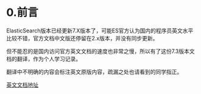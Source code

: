 # 0.前言

ElasticSearch版本已经更新7.X版本了，可能ES官方认为国内的程序员英文水平比较不错，官方文档中文版还停留在2.x版本，并没有同步更新。

但不能忍的是国内访问官方英文文档的速度也非常之慢，所以有了这份7.3版本文档的翻译，作为个人学习记录。

翻译中不明确的内容会标注英文原版内容，疏漏之处也请看到的同学指正。

[英文文档地址](https://www.elastic.co/guide/en/elasticsearch/reference/7.3/index.html)